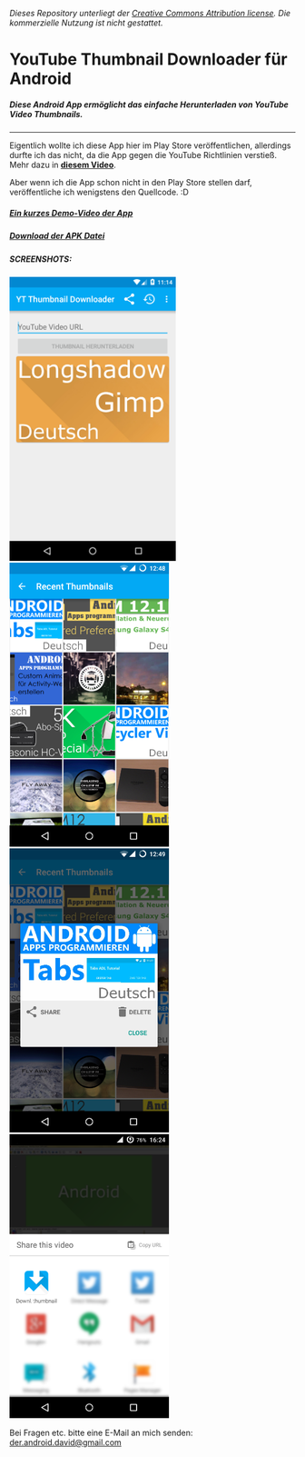 _Dieses Repository unterliegt der [Creative Commons Attribution license](https://creativecommons.org/licenses/by-nc-sa/4.0/). Die kommerzielle Nutzung ist nicht gestattet._

# YouTube Thumbnail Downloader für Android
##### Diese Android App ermöglicht das einfache Herunterladen von YouTube Video Thumbnails.
----
Eigentlich wollte ich diese App hier im Play Store veröffentlichen, allerdings durfte ich das nicht, da die App gegen die YouTube Richtlinien verstieß. Mehr dazu in <b>[diesem Video](https://youtu.be/RiYq58CfBZ4)</b>.

Aber wenn ich die App schon nicht in den Play Store stellen darf, veröffentliche ich wenigstens den Quellcode. :D


##### [Ein kurzes Demo-Video der App](https://www.youtube.com/watch?v=1wnQVrS0_nM)
##### [Download der APK Datei](https://github.com/derAndroidPro/YouTubeThumbnailDownloader/blob/master/Screenshots_and_APK-File/youtube_thumbnail_downloader_v1-1.apk?raw=true)

##### SCREENSHOTS: 

<img src="/Screenshots_and_APK-File/mainActivity_Screenshot.png" height="500px"/>
<img src="/Screenshots_and_APK-File/RecentThumbnailsActivity_Screenshot.png" height="500px"/>
<img src="/Screenshots_and_APK-File/ThumbnailOptionsDialog_Screenshot.png" height="500px"/>
<img src="/Screenshots_and_APK-File/youtube_share_to_download_thumbnail_screenshot.png" height="500px"/>

Bei Fragen etc. bitte eine E-Mail an mich senden: der.android.david@gmail.com

